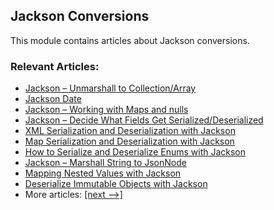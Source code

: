 ## Jackson Conversions

This module contains articles about Jackson conversions.

### Relevant Articles:
- [Jackson – Unmarshall to Collection/Array](https://www.baeldung.com/jackson-collection-array)
- [Jackson Date](https://www.baeldung.com/jackson-serialize-dates)
- [Jackson – Working with Maps and nulls](https://www.baeldung.com/jackson-map-null-values-or-null-key)
- [Jackson – Decide What Fields Get Serialized/Deserialized](https://www.baeldung.com/jackson-field-serializable-deserializable-or-not)
- [XML Serialization and Deserialization with Jackson](https://www.baeldung.com/jackson-xml-serialization-and-deserialization)
- [Map Serialization and Deserialization with Jackson](https://www.baeldung.com/jackson-map)
- [How to Serialize and Deserialize Enums with Jackson](https://www.baeldung.com/jackson-serialize-enums)
- [Jackson – Marshall String to JsonNode](https://www.baeldung.com/jackson-json-to-jsonnode)
- [Mapping Nested Values with Jackson](https://www.baeldung.com/jackson-nested-values)
- [Deserialize Immutable Objects with Jackson](https://www.baeldung.com/jackson-deserialize-immutable-objects)
- More articles: [[next -->]](../jackson-conversions-2)
